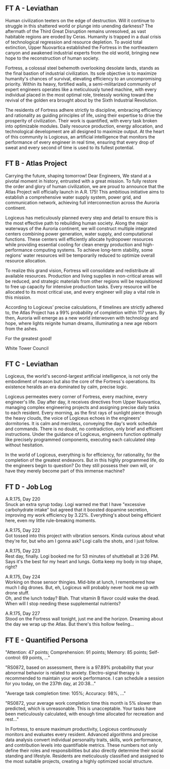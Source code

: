 ## FT A - Leviathan

Human civilization teeters on the edge of destruction. Will it continue to struggle in this shattered world or plunge into unending darkness? The aftermath of the Third Great Disruption remains unresolved, as vast habitable regions are eroded by Ceras. Humanity is trapped in a dual crisis of technological regression and resource depletion. To avoid total extinction, Upper Nuovartica established the Fortress in the northeastern canyon and awakened industrial experts from the old world, bringing new hope to the reconstruction of human society.

Fortress, a colossal steel behemoth overlooking desolate lands, stands as the final bastion of industrial civilization. Its sole objective is to maximize humanity's chances of survival, elevating efficiency to an uncompromising priority. Within its heavy, fortified walls, a semi-militarized community of expert engineers operates like a meticulously tuned machine, with every individual placed in the most optimal role, tirelessly working toward the revival of the golden era brought about by the Sixth Industrial Revolution.

The residents of Fortress adhere strictly to discipline, embracing efficiency and rationality as guiding principles of life, using their expertise to drive the prosperity of civilization. Their work is quantified, with every task broken into optimizable modules. Daily resource production, energy allocation, and technological development are all designed to maximize output. At the heart of this community is Logiceus, an artificial intelligence that monitors the performance of every engineer in real time, ensuring that every drop of sweat and every second of time is used to its fullest potential.


## FT B - Atlas Project

Carrying the future, shaping tomorrow! Dear Engineers, We stand at a pivotal moment in history, entrusted with a great mission. To fully restore the order and glory of human civilization, we are proud to announce that the Atlas Project will officially launch in A.R. 175! This ambitious initiative aims to establish a comprehensive water supply system, power grid, and communication network, achieving full interconnection across the Auroria continent.

Logiceus has meticulously planned every step and detail to ensure this is the most effective path to rebuilding human society. Along the major waterways of the Auroria continent, we will construct multiple integrated centers combining power generation, water supply, and computational functions. These centers will efficiently allocate hydropower resources while providing essential cooling for clean energy production and high-performance computing systems. To achieve long-term stability, some regions’ water resources will be temporarily reduced to optimize overall resource allocation.

To realize this grand vision, Fortress will consolidate and redistribute all available resources. Production and living supplies in non-critical areas will be reduced, and strategic materials from other regions will be requisitioned to free up capacity for intensive production tasks. Every resource will be allocated to its most critical use, and every engineer will play a vital role in this mission.

According to Logiceus’ precise calculations, if timelines are strictly adhered to, the Atlas Project has a 99% probability of completion within 117 years. By then, Auroria will emerge as a new world interwoven with technology and hope, where lights reignite human dreams, illuminating a new age reborn from the ashes.

For the greatest good!

White Tower Council


## FT C - Leviathan

Logiceus, the world's second-largest artificial intelligence, is not only the embodiment of reason but also the core of the Fortress's operations. Its existence heralds an era dominated by calm, precise logic.

Logiceus permeates every corner of Fortress, every machine, every engineer's life. Day after day, it receives directives from Upper Nuovartica, managing complex engineering projects and assigning precise daily tasks to each resident. Every morning, as the first rays of sunlight pierce through the heavy clouds, the voice of Logiceus echoes in the engineers' dormitories. It is calm and merciless, conveying the day's work schedule and commands. There is no doubt, no contradiction, only brief and efficient instructions. Under the guidance of Logiceus, engineers function optimally like precisely programmed components, executing each calculated step without hesitation.

In the world of Logiceus, everything is for efficiency, for rationality, for the completion of the greatest endeavors. But in this highly programmed life, do the engineers begin to question? Do they still possess their own will, or have they merely become part of this immense machine?


## FT D - Job Log

A.R.175, Day 220 <br>
Snuck an extra syrup today. Logi warned me that I have "excessive carbohydrate intake" but agreed that it boosted dopamine secretion, improving my work efficiency by 3.22%. Everything's about being efficient here, even my little rule-breaking moments.

A.R.175, Day 222 <br>
Got tossed into this project with vibration sensors. Kinda curious about what they're for, but who am I gonna ask? Logi calls the shots, and I just follow.

A.R.175, Day 223 <br>
Rest day, finally. Logi booked me for 53 minutes of shuttleball at 3:26 PM. Says it's the best for my heart and lungs. Gotta keep my body in top shape, right?

A.R.175, Day 224 <br>
Working on those sensor thingies. Mid-bite at lunch, I remembered how much I dig drones. But, eh, Logiceus will probably never hook me up with drone stuff.  <br>
Oh, and the lunch today? Blah. That vitamin B flavor could wake the dead. When will I stop needing these supplemental nutrients?

A.R.175, Day 227 <br>
Stood on the Fortress wall tonight, just me and the horizon. Dreaming about the day we wrap up the Atlas. But there's this hollow feeling...


## FT E - Quantified Persona

"Attention: 47 points; Comprehension: 91 points; Memory: 85 points; Self-control: 69 points, ..."

"RS0872, based on assessment, there is a 97.89% probability that your abnormal behavior is related to anxiety. Electro-signal therapy is recommended to maintain your work performance. I can schedule a session for you today, on the 237th day, at 20:38..."

"Average task completion time: 105%; Accuracy: 98%, ..."

"RS0872, your average work completion time this month is 5% slower than predicted, which is unreasonable. This is unacceptable. Your tasks have been meticulously calculated, with enough time allocated for recreation and rest..."

In Fortress, to ensure maximum productivity, Logiceus continuously monitors and evaluates every resident. Advanced algorithms and precise data analysis convert individual personality traits, skills, work performance, and contribution levels into quantifiable metrics. These numbers not only define their roles and responsibilities but also directly determine their social standing and lifestyle. Residents are meticulously classified and assigned to the most suitable projects, creating a highly optimized social structure. 
